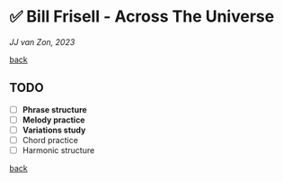 ✅ Bill Frisell - Across The Universe
======================================

*JJ van Zon, 2023*

[back](./README.md)

TODO
----

- [ ] __Phrase structure__
- [ ] __Melody practice__
- [ ] __Variations study__
- [ ] Chord practice
- [ ] Harmonic structure

[back](./README.md)